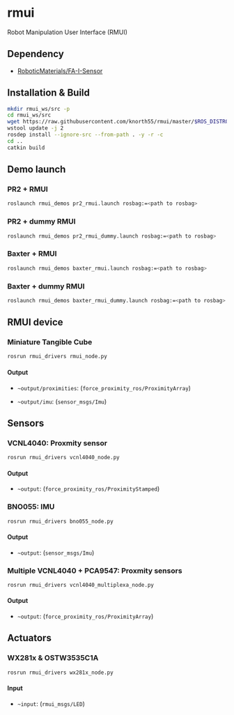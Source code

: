 # rmui

Robot Manipulation User Interface (RMUI)

## Dependency

- [RoboticMaterials/FA-I-Sensor](https://github.com/RoboticMaterials/FA-I-sensor/)

## Installation & Build

```bash
mkdir rmui_ws/src -p
cd rmui_ws/src
wget https://raw.githubusercontent.com/knorth55/rmui/master/$ROS_DISTRO.rosinstall?token=ACG6QX5SPCICFKYXZK6VR725H2OKI -o .rosinstall
wstool update -j 2
rosdep install --ignore-src --from-path . -y -r -c
cd ..
catkin build
```

## Demo launch

### PR2 + RMUI

```bash
roslaunch rmui_demos pr2_rmui.launch rosbag:=<path to rosbag>
```

### PR2 + dummy RMUI

```bash
roslaunch rmui_demos pr2_rmui_dummy.launch rosbag:=<path to rosbag>
```

### Baxter + RMUI

```bash
roslaunch rmui_demos baxter_rmui.launch rosbag:=<path to rosbag>
```

### Baxter + dummy RMUI

```bash
roslaunch rmui_demos baxter_rmui_dummy.launch rosbag:=<path to rosbag>
```

## RMUI device

### Miniature Tangible Cube

```bash
rosrun rmui_drivers rmui_node.py
```

#### Output

- `~output/proximities`: (`force_proximity_ros/ProximityArray`)

- `~output/imu`: (`sensor_msgs/Imu`)

## Sensors

### VCNL4040: Proxmity sensor

```bash
rosrun rmui_drivers vcnl4040_node.py
```

#### Output

- `~output`: (`force_proximity_ros/ProximityStamped`)

### BNO055: IMU

```bash
rosrun rmui_drivers bno055_node.py
```

#### Output

- `~output`: (`sensor_msgs/Imu`)

### Multiple VCNL4040 + PCA9547: Proxmity sensors

```bash
rosrun rmui_drivers vcnl4040_multiplexa_node.py
```

#### Output

- `~output`: (`force_proximity_ros/ProximityArray`)

## Actuators

### WX281x & OSTW3535C1A

```bash
rosrun rmui_drivers wx281x_node.py
```

#### Input

- ``~input``: (`rmui_msgs/LED`)
